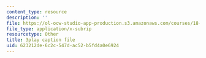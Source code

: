 ```yaml
---
content_type: resource
description: ''
file: https://ol-ocw-studio-app-production.s3.amazonaws.com/courses/18-01sc-single-variable-calculus-fall-2010/623212de6c2c547dac52b5fd4a0e6924_4Q37iOyBq44.vtt
file_type: application/x-subrip
resourcetype: Other
title: 3play caption file
uid: 623212de-6c2c-547d-ac52-b5fd4a0e6924
---
```

